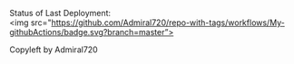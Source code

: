 Status of Last Deployment:<br>
<img src="https://github.com/Admiral720/repo-with-tags/workflows/My-githubActions/badge.svg?branch=master”><br>

Copyleft by Admiral720 
